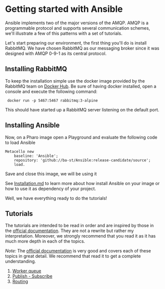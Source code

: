 # Getting started with Ansible

Ansible implements two of the major versions of the AMQP. AMQP is a programmable protocol and supports several communication schemes, we'll illustrate a few of this patterns with a set of tutorials.

Let's start preparing our environment, the first thing you'll do is install RabbitMQ. We have chosen RabbitMQ as our messaging broker since it was designed with AMQP 0-9-1 as its central protocol.

## Installing RabbitMQ

To keep the installation simple use the docker image provided by the RabbitMQ team on [Docker Hub](https://hub.docker.com/_/rabbitmq). Be sure of having docker installed, open a console and execute the following command:

` docker run -p 5467:5467 rabbitmq:3-alpine`

This should have started up a RabbitMQ server listening on the default port.

## Installing Ansible

Now, on a Pharo image open a Playground and evaluate the following code to load Ansible

```smalltalk
Metacello new
	baseline: 'Ansible';
	repository: 'github://ba-st/Ansible:release-candidate/source';
	load.
```

Save and close this image, we will be using it 

See [Installation.md](Installation.md) to learn more about how install Ansible on your image or how to use it as dependency of your project.

Well, we have everything ready to do the tutorials!

## Tutorials

The tutorials are intended to be read in order and are inspired by those in the [official documentation](https://www.rabbitmq.com/documentation.html). They are not a rewrite but rather my interpretation. Moreover, we strongly recommend that you read it as it has much more depth in each of the topics.

*Note:* The [official documentation](https://www.rabbitmq.com/documentation.html) is very good and covers each of these topics in great detail. We recommend that read it to get a complete understanding. 

1. [Worker queue](WorkerQueue.md)
2. [Publish - Subscribe](PublishSubscribe.md)
3. [Routing](Routing.md)
